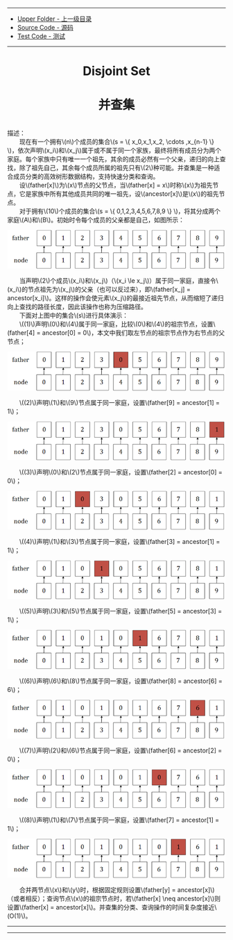 --------
* [Upper Folder - 上一级目录](../)
* [Source Code - 源码](https://github.com/zhaochenyou/Way-to-Algorithm/blob/master/src/DataStructure/DisjointSet.hpp)
* [Test Code - 测试](https://github.com/zhaochenyou/Way-to-Algorithm/blob/master/src/DataStructure/DisjointSet.cpp)

--------

<div>
<h1 align="center">Disjoint Set</h1>
<h1 align="center">并查集</h1>
<br>
描述： <br>
&emsp;&emsp;现在有一个拥有\(n\)个成员的集合\(s = \{ x_0,x_1,x_2, \cdots ,x_{n-1} \} \)，依次声明\(x_i\)和\(x_j\)属于或不属于同一个家族，最终将所有成员分为两个家庭。每个家族中只有唯一一个祖先，其余的成员必然有一个父亲，递归的向上查找，除了祖先自己，其余每个成员所属的祖先只有\(2\)种可能。并查集是一种适合成员分类的高效树形数据结构，支持快速分类和查询。 <br>
&emsp;&emsp;设\(father[x]\)为\(x\)节点的父节点，当\(father[x] = x\)时称\(x\)为祖先节点，它是家族中所有其他成员共同的唯一祖先，设\(ancestor[x]\)是\(x\)的祖先节点。 <br>
&emsp;&emsp;对于拥有\(10\)个成员的集合\(s = \{ 0,1,2,3,4,5,6,7,8,9 \} \)，将其分成两个家庭\(A\)和\(B\)。初始时令每个成员的父亲都是自己，如图所示： <br>
<p align="center"><img src="../res/DisjointSet1.png" /></p>
&emsp;&emsp;当声明\(2\)个成员\(x_i\)和\(x_j\)（\(x_i \le x_j\)）属于同一家庭，直接令\(x_i\)的节点祖先为\(x_j\)的父亲（也可以反过来），即\(father[x_j] = ancestor[x_i]\)。这样的操作会使元素\(x_j\)的最接近祖先节点，从而缩短了递归向上查找的路径长度，因此该操作也称为压缩路径。 <br>
&emsp;&emsp;下面对上图中的集合\(s\)进行具体演示： <br>
&emsp;&emsp;\((1)\)声明\(0\)和\(4\)属于同一家庭，比较\(0\)和\(4\)的祖宗节点，设置\(father[4] = ancestor[0] = 0\)，本文中我们取左节点的祖宗节点作为右节点的父节点； <br>
<p align="center"><img src="../res/DisjointSet2.png" /></p>
&emsp;&emsp;\((2)\)声明\(1\)和\(9\)节点属于同一家庭，设置\(father[9] = ancestor[1] = 1\)； <br>
<p align="center"><img src="../res/DisjointSet3.png" /></p>
&emsp;&emsp;\((3)\)声明\(0\)和\(2\)节点属于同一家庭，设置\(father[2] = ancestor[0] = 0\)； <br>
<p align="center"><img src="../res/DisjointSet4.png" /></p>
&emsp;&emsp;\((4)\)声明\(1\)和\(3\)节点属于同一家庭，设置\(father[3] = ancestor[1] = 1\)； <br>
<p align="center"><img src="../res/DisjointSet5.png" /></p>
&emsp;&emsp;\((5)\)声明\(3\)和\(5\)节点属于同一家庭，设置\(father[5] = ancestor[3] = 1\)； <br>
<p align="center"><img src="../res/DisjointSet6.png" /></p>
&emsp;&emsp;\((6)\)声明\(6\)和\(8\)节点属于同一家庭，设置\(father[8] = ancestor[6] = 6\)； <br>
<p align="center"><img src="../res/DisjointSet7.png" /></p>
&emsp;&emsp;\((7)\)声明\(2\)和\(6\)节点属于同一家庭，设置\(father[6] = ancestor[2] = 0\)； <br>
<p align="center"><img src="../res/DisjointSet8.png" /></p>
&emsp;&emsp;\((8)\)声明\(1\)和\(7\)节点属于同一家庭，设置\(father[7] = ancestor[1] = 1\)； <br>
<p align="center"><img src="../res/DisjointSet9.png" /></p>
&emsp;&emsp;合并两节点\(x\)和\(y\)时，根据固定规则设置\(father[y] = ancestor[x]\)（或者相反）；查询节点\(x\)的祖宗节点时，若\(father[x] \neq ancestor[x]\)则设置\(father[x] = ancestor[x]\)。并查集的分类、查询操作的时间复杂度接近\(O(1)\)。 <br>
</div>

--------
--------
